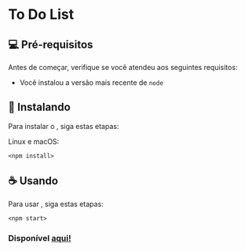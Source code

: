 # To Do List

## 💻 Pré-requisitos

Antes de começar, verifique se você atendeu aos seguintes requisitos:
* Você instalou a versão mais recente de `node`

## 🚀 Instalando <To Do List>

Para instalar o <To Do List>, siga estas etapas:

Linux e macOS:
```
<npm install>
```

## ☕ Usando <To Do List>

Para usar <To Do List>, siga estas etapas:

```
<npm start>
```

### Disponível <a href='https://todolistvictorsbit.netlify.app/'>aqui!</a>